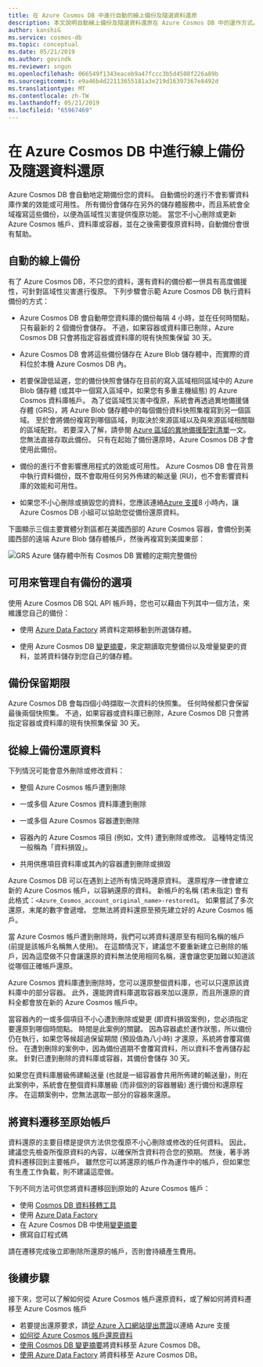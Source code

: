 ```yaml
---
title: 在 Azure Cosmos DB 中進行自動的線上備份及隨選資料還原
description: 本文說明自動線上備份及隨選資料還原在 Azure Cosmos DB 中的運作方式。
author: kanshiG
ms.service: cosmos-db
ms.topic: conceptual
ms.date: 05/21/2019
ms.author: govindk
ms.reviewer: sngun
ms.openlocfilehash: 066549f1343eaceb9a47fccc3b5d4508f226a89b
ms.sourcegitcommit: e9a46b4d22113655181a3e219d16397367e8492d
ms.translationtype: MT
ms.contentlocale: zh-TW
ms.lasthandoff: 05/21/2019
ms.locfileid: "65967469"
---
```

# <a name="online-backup-and-on-demand-data-restore-in-azure-cosmos-db"></a>在 Azure Cosmos DB 中進行線上備份及隨選資料還原

Azure Cosmos DB 會自動地定期備份您的資料。 自動備份的進行不會影響資料庫作業的效能或可用性。 所有備份會儲存在另外的儲存體服務中，而且系統會全域複寫這些備份，以便為區域性災害提供復原功能。 當您不小心刪除或更新 Azure Cosmos 帳戶、資料庫或容器，並在之後需要復原資料時，自動備份會很有幫助。

## <a name="automatic-and-online-backups"></a>自動的線上備份

有了 Azure Cosmos DB，不只您的資料，還有資料的備份都一併具有高度備援性，可針對區域性災害進行復原。 下列步驟會示範 Azure Cosmos DB 執行資料備份的方式：

* Azure Cosmos DB 會自動帶您資料庫的備份每隔 4 小時，並在任何時間點，只有最新的 2 個備份會儲存。 不過，如果容器或資料庫已刪除，Azure Cosmos DB 只會將指定容器或資料庫的現有快照集保留 30 天。

* Azure Cosmos DB 會將這些備份儲存在 Azure Blob 儲存體中，而實際的資料位於本機 Azure Cosmos DB 內。

*  若要保證低延遲，您的備份快照會儲存在目前的寫入區域相同區域中的 Azure Blob 儲存體 (或其中一個寫入區域中，如果您有多重主機組態) 的 Azure Cosmos 資料庫帳戶。 為了從區域性災害中復原，系統會再透過異地備援儲存體 (GRS)，將 Azure Blob 儲存體中的每個備份資料快照集複寫到另一個區域。 至於會將備份複寫到哪個區域，則取決於來源區域以及與來源區域相關聯的區域配對。 若要深入了解，請參閱 [Azure 區域的異地備援配對清單](../best-practices-availability-paired-regions.md)一文。 您無法直接存取此備份。 只有在起始了備份還原時，Azure Cosmos DB 才會使用此備份。

* 備份的進行不會影響應用程式的效能或可用性。 Azure Cosmos DB 會在背景中執行資料備份，既不會取用任何另外佈建的輸送量 (RU)，也不會影響資料庫的效能和可用性。

* 如果您不小心刪除或損毀您的資料，您應該連絡[Azure 支援](https://azure.microsoft.com/support/options/)8 小時內，讓 Azure Cosmos DB 小組可以協助您從備份還原資料。

下圖顯示三個主要實體分割區都在美國西部的 Azure Cosmos 容器，會備份到美國西部的遠端 Azure Blob 儲存體帳戶，然後再複寫到美國東部：

![GRS Azure 儲存體中所有 Cosmos DB 實體的定期完整備份](./media/online-backup-and-restore/automatic-backup.png)

## <a name="options-to-manage-your-own-backups"></a>可用來管理自有備份的選項

使用 Azure Cosmos DB SQL API 帳戶時，您也可以藉由下列其中一個方法，來維護您自己的備份：

* 使用 [Azure Data Factory](../data-factory/connector-azure-cosmos-db.md) 將資料定期移動到所選儲存體。

* 使用 Azure Cosmos DB [變更摘要](change-feed.md)，來定期讀取完整備份以及增量變更的資料，並將資料儲存到您自己的儲存體。

## <a name="backup-retention-period"></a>備份保留期限

Azure Cosmos DB 會每四個小時擷取一次資料的快照集。 任何時候都只會保留最後兩個快照集。 不過，如果容器或資料庫已刪除，Azure Cosmos DB 只會將指定容器或資料庫的現有快照集保留 30 天。

## <a name="restoring-data-from-online-backups"></a>從線上備份還原資料

下列情況可能會意外刪除或修改資料：  

* 整個 Azure Cosmos 帳戶遭到刪除

* 一或多個 Azure Cosmos 資料庫遭到刪除

* 一或多個 Azure Cosmos 容器遭到刪除

* 容器內的 Azure Cosmos 項目 (例如，文件) 遭到刪除或修改。 這種特定情況一般稱為「資料損毀」。

* 共用供應項目資料庫或其內的容器遭到刪除或損毀

Azure Cosmos DB 可以在遇到上述所有情況時還原資料。 還原程序一律會建立新的 Azure Cosmos 帳戶，以容納還原的資料。 新帳戶的名稱 (若未指定) 會有此格式：`<Azure_Cosmos_account_original_name>-restored1`。 如果嘗試了多次還原，末尾的數字會遞增。 您無法將資料還原至預先建立好的 Azure Cosmos 帳戶。

當 Azure Cosmos 帳戶遭到刪除時，我們可以將資料還原至有相同名稱的帳戶 (前提是該帳戶名稱無人使用)。 在這類情況下，建議您不要重新建立已刪除的帳戶，因為這麼做不只會讓還原的資料無法使用相同名稱，還會讓您更加難以知道該從哪個正確帳戶還原。 

Azure Cosmos 資料庫遭到刪除時，您可以還原整個資料庫，也可以只還原該資料庫中的部分容器。 此外，還能跨資料庫選取容器來加以還原，而且所還原的資料全都會放在新的 Azure Cosmos 帳戶中。

當容器內的一或多個項目不小心遭到刪除或變更 (即資料損毀案例)，您必須指定要還原到哪個時間點。 時間是此案例的關鍵。 因為容器處於運作狀態，所以備份仍在執行，如果您等候超過保留期間 (預設值為八小時) 才還原，系統將會覆寫備份。 在遭到刪除的案例中，因為備份週期不會覆寫資料，所以資料不會再儲存起來。 針對已遭到刪除的資料庫或容器，其備份會儲存 30 天。

如果您在資料庫層級佈建輸送量 (也就是一組容器會共用所佈建的輸送量)，則在此案例中，系統會在整個資料庫層級 (而非個別的容器層級) 進行備份和還原程序。 在這類案例中，您無法選取一部分的容器來還原。

## <a name="migrating-data-to-the-original-account"></a>將資料遷移至原始帳戶

資料還原的主要目標是提供方法供您復原不小心刪除或修改的任何資料。 因此，建議您先檢查所復原資料的內容，以確保所含資料符合您的預期。 然後，著手將資料遷移回到主要帳戶。 雖然您可以將還原的帳戶作為運作中的帳戶，但如果您有生產工作負載，則不建議這麼做。  

下列不同方法可供您將資料遷移回到原始的 Azure Cosmos 帳戶：

* 使用 [Cosmos DB 資料移轉工具](import-data.md)
* 使用 [Azure Data Factory]( ../data-factory/connector-azure-cosmos-db.md)
* 在 Azure Cosmos DB 中使用[變更摘要](change-feed.md) 
* 撰寫自訂程式碼

請在遷移完成後立即刪除所還原的帳戶，否則會持續產生費用。

## <a name="next-steps"></a>後續步驟

接下來，您可以了解如何從 Azure Cosmos 帳戶還原資料，或了解如何將資料遷移至 Azure Cosmos 帳戶

* 若要提出還原要求，請[從 Azure 入口網站提出票證](https://portal.azure.com/?#blade/Microsoft_Azure_Support/HelpAndSupportBlade)以連絡 Azure 支援
* [如何從 Azure Cosmos 帳戶還原資料](how-to-backup-and-restore.md)
* [使用 Cosmos DB 變更摘要](change-feed.md)將資料移至 Azure Cosmos DB。
* [使用 Azure Data Factory](../data-factory/connector-azure-cosmos-db.md) 將資料移至 Azure Cosmos DB。

